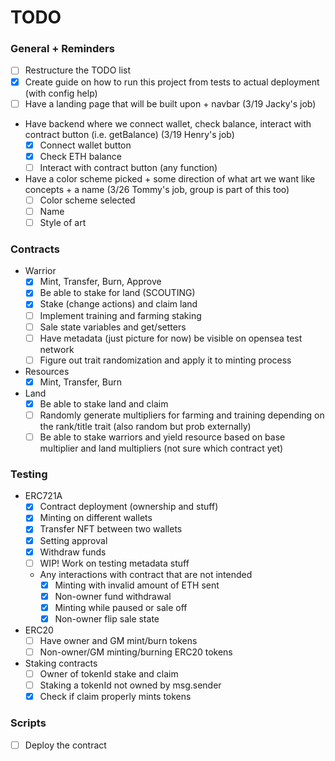 # TODO

### General + Reminders
- [ ] Restructure the TODO list
- [x] Create guide on how to run this project from tests to actual deployment (with config help)
- [ ] Have a landing page that will be built upon + navbar (3/19 Jacky's job)
- Have backend where we connect wallet, check balance, interact with contract button (i.e. getBalance) (3/19 Henry's job)
    - [x] Connect wallet button
    - [x] Check ETH balance
    - [ ] Interact with contract button (any function)
- Have a color scheme picked + some direction of what art we want like concepts + a name (3/26 Tommy's job, group is part of this too)
    - [ ] Color scheme selected
    - [ ] Name
    - [ ] Style of art

### Contracts
- Warrior
    - [x] Mint, Transfer, Burn, Approve
    - [x] Be able to stake for land (SCOUTING)
    - [x] Stake (change actions) and claim land
    - [ ] Implement training and farming staking
    - [ ] Sale state variables and get/setters
    - [ ] Have metadata (just picture for now) be visible on opensea test network
    - [ ] Figure out trait randomization and apply it to minting process
- Resources
    - [x] Mint, Transfer, Burn
- Land
    - [x] Be able to stake land and claim
    - [ ] Randomly generate multipliers for farming and training depending on the rank/title trait (also random but prob externally)
    - [ ] Be able to stake warriors and yield resource based on base multiplier and land multipliers (not sure which contract yet)

### Testing
- ERC721A
    - [x] Contract deployment (ownership and stuff)
    - [x] Minting on different wallets
    - [x] Transfer NFT between two wallets
    - [x] Setting approval
    - [x] Withdraw funds
    - [ ] WIP! Work on testing metadata stuff
    - Any interactions with contract that are not intended
        - [x] Minting with invalid amount of ETH sent
        - [x] Non-owner fund withdrawal
        - [x] Minting while paused or sale off
        - [x] Non-owner flip sale state
- ERC20
    - [ ] Have owner and GM mint/burn tokens
    - [ ] Non-owner/GM minting/burning ERC20 tokens
- Staking contracts
    - [ ] Owner of tokenId stake and claim
    - [ ] Staking a tokenId not owned by msg.sender
    - [x] Check if claim properly mints tokens

### Scripts
- [ ] Deploy the contract